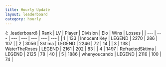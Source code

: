 ```yaml
---
title: Hourly Update
layout: leaderboard
category: hourly
---
```


{: .leaderboard}
| Rank | LV | Player | Division | Elo | Wins | Losses |
| --- | --- | --- | --- | --- | --- | --- |
| <span data-change="0">1</span> | 133 | <span title="ID: 773025">Innocent Key</span> | LEGEND | <span data-change="6">2270</span> | <span data-change="2">286</span> | <span data-change="0">107</span> |
| <span data-change="0">2</span> | 3056 | <span title="ID: 353063">Sktima</span> | LEGEND | <span data-change="0">2246</span> | <span data-change="0">72</span> | <span data-change="0">14</span> |
| <span data-change="0">3</span> | 138 | <span title="ID: 773086">WaterTheRoses</span> | LEGEND | <span data-change="0">2161</span> | <span data-change="0">202</span> | <span data-change="0">83</span> |
| <span data-change="0">4</span> | 1497 | <span title="ID: 402846">RefractedSktima</span> | LEGEND | <span data-change="0">2125</span> | <span data-change="0">78</span> | <span data-change="0">40</span> |
| <span data-change="0">5</span> | 1886 | <span title="ID: 421069">whenyoucando</span> | LEGEND | <span data-change="0">2116</span> | <span data-change="0">100</span> | <span data-change="0">74</span> |